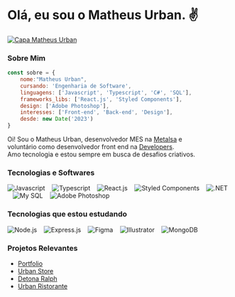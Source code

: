 # Olá, eu sou o Matheus Urban. ✌

[![Capa Matheus Urban](https://media.licdn.com/dms/image/D4D16AQEX3fokRNwUjg/profile-displaybackgroundimage-shrink_350_1400/0/1707420435814?e=1712793600&v=beta&t=VLUPhFtbu_pIk31OZXYAKbAM2QIOCzW2c5jcvsVN0bI)](https://www.linkedin.com/in/urbanykv/)

### Sobre Mim
```javascript
const sobre = {
    nome:"Matheus Urban",
    cursando: 'Engenharia de Software',
    linguagens: ['Javascript', 'Typescript', 'C#', 'SQL'],
    frameworks_libs: ['React.js', 'Styled Components'],
    design: ['Adobe Photoshop'],
    interesses: ['Front-end', 'Back-end', 'Design'],
    desde: new Date('2023')
}
```

Oi! Sou o Matheus Urban, desenvolvedor MES na [Metalsa](https://www.linkedin.com/company/metalsacompany/) e \
voluntário como desenvolvedor front end na [Developers](https://discord.gg/developers-202147515766800384). \
Amo tecnologia e estou sempre em busca de desafios criativos.

### Tecnologias e Softwares

![Javascript](https://skillicons.dev/icons?i=javascript) &nbsp;&nbsp;
![Typescript](https://skillicons.dev/icons?i=typescript) &nbsp;&nbsp;
![React.js](https://skillicons.dev/icons?i=react) &nbsp;&nbsp;
![Styled Components](https://skillicons.dev/icons?i=styledcomponents) &nbsp;&nbsp;
![.NET](https://skillicons.dev/icons?i=dotnet) &nbsp;&nbsp;
![My SQL](https://skillicons.dev/icons?i=mysql) &nbsp;&nbsp;
![Adobe Photoshop](https://skillicons.dev/icons?i=photoshop)

### Tecnologias que estou estudando

![Node.js](https://skillicons.dev/icons?i=nodejs) &nbsp;&nbsp;
![Express.js](https://skillicons.dev/icons?i=express) &nbsp;&nbsp;
![Figma](https://skillicons.dev/icons?i=figma) &nbsp;&nbsp;
![Illustrator](https://skillicons.dev/icons?i=illustrator) &nbsp;&nbsp;
![MongoDB](https://skillicons.dev/icons?i=mongodb)

### Projetos Relevantes

- [Portfolio](https://portfolio-matheusurban.vercel.app/)
- [Urban Store](https://urban-store-coral.vercel.app/)
- [Detona Ralph](https://jogo-detona-ralph-one.vercel.app/)
- [Urban Ristorante](https://urban-ristorante.vercel.app/)
